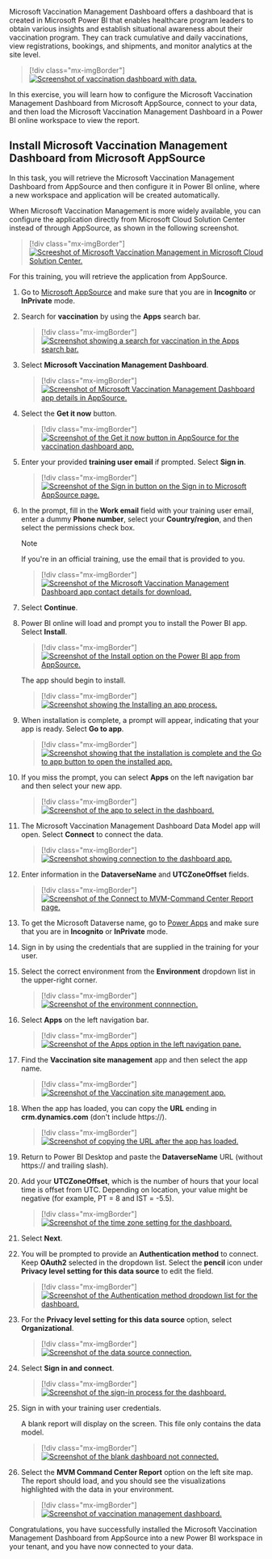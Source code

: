 Microsoft Vaccination Management Dashboard offers a dashboard that is created in Microsoft Power BI that enables healthcare program leaders to obtain various insights and establish situational awareness about their vaccination program. They can track cumulative and daily vaccinations, view registrations, bookings, and shipments, and monitor analytics at the site level.

> [!div class="mx-imgBorder"]
> [![Screenshot of vaccination dashboard with data.](../media/1-vaccination.png)](../media/1-vaccination.png)

In this exercise, you will learn how to configure the Microsoft Vaccination Management Dashboard from Microsoft AppSource, connect to your data, and then load the Microsoft Vaccination Management Dashboard in a Power BI online workspace to view the report.

## Install Microsoft Vaccination Management Dashboard from Microsoft AppSource

In this task, you will retrieve the Microsoft Vaccination Management Dashboard from AppSource and then configure it in Power BI online, where a new workspace and application will be created automatically.

When Microsoft Vaccination Management is more widely available, you can configure the application directly from Microsoft Cloud Solution Center instead of through AppSource, as shown in the following screenshot.

> [!div class="mx-imgBorder"]
> [![Screeshot of Microsoft Vaccination Management in Microsoft Cloud Solution Center.](../media/2-cloud-center.png)](../media/2-cloud-center.png)

For this training, you will retrieve the application from AppSource.

1.  Go to [Microsoft AppSource](https://appsource.microsoft.com/en-US/) and make sure that you are in **Incognito** or **InPrivate** mode.

2.  Search for **vaccination** by using the **Apps** search bar.

    > [!div class="mx-imgBorder"]
    > [![Screenshot showing a search for vaccination in the Apps search bar.](../media/3-app-source.png)](../media/3-app-source.png)

3.  Select **Microsoft Vaccination Management Dashboard**.

    > [!div class="mx-imgBorder"]
    > [![Screenshot of Microsoft Vaccination Management Dashboard app details in AppSource.](../media/4-dashboard-app.png)](../media/4-dashboard-app.png)

4.  Select the **Get it now** button.

    > [!div class="mx-imgBorder"]
    > [![Screenshot of the Get it now button in AppSource for the vaccination dashboard app.](../media/5-get-now.png)](../media/5-get-now.png)

5.  Enter your provided **training user email** if prompted. Select **Sign in**.

    > [!div class="mx-imgBorder"]
    > [![Screenshot of the Sign in button on the Sign in to Microsoft AppSource page.](../media/6-sign-in-app.png)](../media/6-sign-in-app.png)

6.  In the prompt, fill in the **Work email** field with your training user email, enter a dummy **Phone number**, select your **Country/region**, and then select the permissions check box. 

    > [!NOTE]
    > If you're in an official training, use the email that is provided to you.

    > [!div class="mx-imgBorder"]
    > [![Screenshot of the Microsoft Vaccination Management Dashboard app contact details for download.](../media/7-app-contact.png)](../media/7-app-contact.png)

7.  Select **Continue**.

8.  Power BI online will load and prompt you to install the Power BI app. Select **Install**.

    > [!div class="mx-imgBorder"]
    > [![Screenshot of the Install option on the Power BI app from AppSource.](../media/8-install-app.png)](../media/8-install-app.png)

    The app should begin to install.

    > [!div class="mx-imgBorder"]
    > [![Screenshot showing the Installing an app process.](../media/9-install-complete.png)](../media/9-install-complete.png)

9. When installation is complete, a prompt will appear, indicating that your app is ready. Select **Go to app**.

    > [!div class="mx-imgBorder"]
    > [![Screenshot showing that the installation is complete and the Go to app button to open the installed app.](../media/10-go-to-app.png)](../media/10-go-to-app.png)

10. If you miss the prompt, you can select **Apps** on the left navigation bar and then select your new app.

    > [!div class="mx-imgBorder"]
    > [![Screenshot of the app to select in the dashboard.](../media/11-select-app.png)](../media/11-select-app.png)

11. The Microsoft Vaccination Management Dashboard Data Model app will open. Select **Connect** to connect the data.

    > [!div class="mx-imgBorder"]
    > [![Screenshot showing connection to the dashboard app.](../media/12-connect-app.png)](../media/12-connect-app.png)

12. Enter information in the **DataverseName** and **UTCZoneOffset** fields.

    > [!div class="mx-imgBorder"]
    > [![Screenshot of the Connect to MVM-Command Center Report page.](../media/13-command-report.png)](../media/13-command-report.png)

13. To get the Microsoft Dataverse name, go to [Power Apps](https://make.powerapps.com/) and make sure that you are in **Incognito** or **InPrivate** mode.

14. Sign in by using the credentials that are supplied in the training for your user.

15. Select the correct environment from the **Environment** dropdown list in the upper-right corner.

    > [!div class="mx-imgBorder"]
    > [![Screenshot of the environment connnection.](../media/14-select-environment.png)](../media/14-select-environment.png)

16. Select **Apps** on the left navigation bar.

    > [!div class="mx-imgBorder"]
    > [![Screenshot of the Apps option in the left navigation pane.](../media/15-apps-selection.png)](../media/15-apps-selection.png)

17. Find the **Vaccination site management** app and then select the app name.

    > [!div class="mx-imgBorder"]
    > [![Screenshot of the Vaccination site management app.](../media/16-site-app.png)](../media/16-site-app.png)

18. When the app has loaded, you can copy the **URL** ending in **crm.dynamics.com** (don't include https://).

    > [!div class="mx-imgBorder"]
    > [![Screenshot of copying the URL after the app has loaded.](../media/17-url.png)](../media/17-url.png)

19. Return to Power BI Desktop and paste the **DataverseName** URL (without https:// and trailing slash).

20. Add your **UTCZoneOffset**, which is the number of hours that your local time is offset from UTC. Depending on location, your value might be negative (for example, PT = 8 and IST = -5.5).

    > [!div class="mx-imgBorder"]
    > [![Screenshot of the time zone setting for the dashboard.](../media/18-command-report.png)](../media/18-command-report.png)

21. Select **Next**.

22. You will be prompted to provide an **Authentication method** to connect. Keep **OAuth2** selected in the dropdown list. Select the **pencil** icon under **Privacy level setting for this data source** to edit the field.

    > [!div class="mx-imgBorder"]
    > [![Screenshot of the Authentication method dropdown list for the dashboard.](../media/19-report-connect.png)](../media/19-report-connect.png)

23. For the **Privacy level setting for this data source** option, select **Organizational**.

    > [!div class="mx-imgBorder"]
    > [![Screenshot of the data source connection.](../media/20-privacy.png)](../media/20-privacy.png)

24. Select **Sign in and connect**.

    > [!div class="mx-imgBorder"]
    > [![Screenshot of the sign-in process for the dashboard.](../media/21-sign-in-auth.png)](../media/21-sign-in-auth.png)

25. Sign in with your training user credentials.

    A blank report will display on the screen. This file only contains the data model.

    > [!div class="mx-imgBorder"]
    > [![Screenshot of the blank dashboard not connected.](../media/22-blank-report.png)](../media/22-blank-report.png)

26. Select the **MVM Command Center Report** option on the left site map. The report should load, and you should see the visualizations highlighted with the data in your environment.

    > [!div class="mx-imgBorder"]
    > [![Screenshot of vaccination management dashboard.](../media/23-report-detail.png)](../media/23-report-detail.png)

Congratulations, you have successfully installed the Microsoft Vaccination Management Dashboard from AppSource into a new Power BI workspace in your tenant, and you have now connected to your data.

